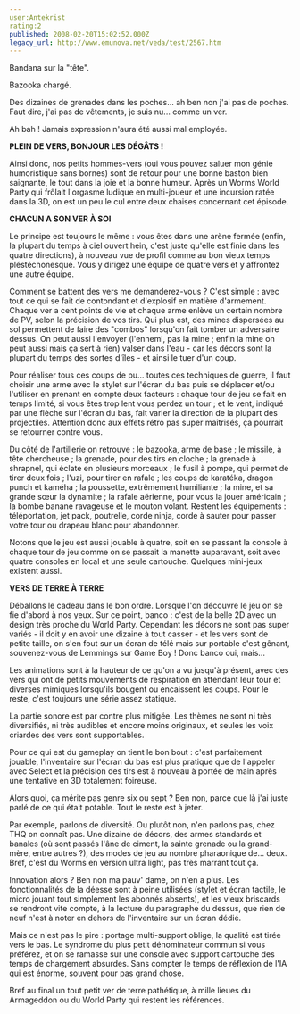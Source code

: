 ```yaml
---
user:Antekrist
rating:2
published: 2008-02-20T15:02:52.000Z
legacy_url: http://www.emunova.net/veda/test/2567.htm
---
```

Bandana sur la "tête".  

Bazooka chargé.  

Des dizaines de grenades dans les poches... ah ben non j'ai pas de poches. Faut dire, j'ai pas de vêtements, je suis nu... comme un ver.  

Ah bah ! Jamais expression n'aura été aussi mal employée.  

  

**PLEIN DE VERS, BONJOUR LES DÉGÂTS !**  

Ainsi donc, nos petits hommes-vers (oui vous pouvez saluer mon génie humoristique sans bornes) sont de retour pour une bonne baston bien saignante, le tout dans la joie et la bonne humeur. Après un Worms World Party qui frôlait l'orgasme ludique en multi-joueur et une incursion ratée dans la 3D, on est un peu le cul entre deux chaises concernant cet épisode.  

  

**CHACUN A SON VER À SOI**  

Le principe est toujours le même : vous êtes dans une arène fermée (enfin, la plupart du temps à ciel ouvert hein, c'est juste qu'elle est finie dans les quatre directions), à nouveau vue de profil comme au bon vieux temps pléstéchonesque. Vous y dirigez une équipe de quatre vers et y affrontez une autre équipe.  

Comment se battent des vers me demanderez-vous ? C'est simple : avec tout ce qui se fait de contondant et d'explosif en matière d'armement. Chaque ver a cent points de vie et chaque arme enlève un certain nombre de PV, selon la précision de vos tirs. Qui plus est, des mines dispersées au sol permettent de faire des "combos" lorsqu'on fait tomber un adversaire dessus. On peut aussi l'envoyer (l'ennemi, pas la mine ; enfin la mine on peut aussi mais ça sert à rien) valser dans l'eau - car les décors sont la plupart du temps des sortes d'îles - et ainsi le tuer d'un coup.  

Pour réaliser tous ces coups de pu... toutes ces techniques de guerre, il faut choisir une arme avec le stylet sur l'écran du bas puis se déplacer et/ou l'utiliser en prenant en compte deux facteurs : chaque tour de jeu se fait en temps limité, si vous êtes trop lent vous perdez un tour ; et le vent, indiqué par une flèche sur l'écran du bas, fait varier la direction de la plupart des projectiles. Attention donc aux effets rétro pas super maîtrisés, ça pourrait se retourner contre vous.  

Du côté de l'artillerie on retrouve : le bazooka, arme de base ; le missile, à tête chercheuse ; la grenade, pour des tirs en cloche ; la grenade à shrapnel, qui éclate en plusieurs morceaux ; le fusil à pompe, qui permet de tirer deux fois ; l'uzi, pour tirer en rafale ; les coups de karatéka, dragon punch et kaméha ; la poussette, extrêmement humiliante ; la mine, et sa grande sœur la dynamite ; la rafale aérienne, pour vous la jouer américain ; la bombe banane ravageuse et le mouton volant. Restent les équipements : téléportation, jet pack, poutrelle, corde ninja, corde à sauter pour passer votre tour ou drapeau blanc pour abandonner.  

Notons que le jeu est aussi jouable à quatre, soit en se passant la console à chaque tour de jeu comme on se passait la manette auparavant, soit avec quatre consoles en local et une seule cartouche. Quelques mini-jeux existent aussi.  

  

**VERS DE TERRE À TERRE**  

Déballons le cadeau dans le bon ordre. Lorsque l'on découvre le jeu on se fie d'abord à nos yeux. Sur ce point, banco : c'est de la belle 2D avec un design très proche du World Party. Cependant les décors ne sont pas super variés - il doit y en avoir une dizaine à tout casser - et les vers sont de petite taille, on s'en fout sur un écran de télé mais sur portable c'est gênant, souvenez-vous de Lemmings sur Game Boy ! Donc banco oui, mais...  

Les animations sont à la hauteur de ce qu'on a vu jusqu'à présent, avec des vers qui ont de petits mouvements de respiration en attendant leur tour et diverses mimiques lorsqu'ils bougent ou encaissent les coups. Pour le reste, c'est toujours une série assez statique.  

La partie sonore est par contre plus mitigée. Les thèmes ne sont ni très diversifiés, ni très audibles et encore moins originaux, et seules les voix criardes des vers sont supportables.  

Pour ce qui est du gameplay on tient le bon bout : c'est parfaitement jouable, l'inventaire sur l'écran du bas est plus pratique que de l'appeler avec Select et la précision des tirs est à nouveau à portée de main après une tentative en 3D totalement foireuse.  

  

Alors quoi, ça mérite pas genre six ou sept ? Ben non, parce que là j'ai juste parlé de ce qui était potable. Tout le reste est à jeter.  

Par exemple, parlons de diversité. Ou plutôt non, n'en parlons pas, chez THQ on connaît pas. Une dizaine de décors, des armes standards et banales (où sont passés l'âne de ciment, la sainte grenade ou la grand-mère, entre autres ?), des modes de jeu au nombre pharaonique de... deux. Bref, c'est du Worms en version ultra light, pas très marrant tout ça.  

Innovation alors ? Ben non ma pauv' dame, on n'en a plus. Les fonctionnalités de la déesse sont à peine utilisées (stylet et écran tactile, le micro jouant tout simplement les abonnés absents), et les vieux briscards se rendront vite compte, à la lecture du paragraphe du dessus, que rien de neuf n'est à noter en dehors de l'inventaire sur un écran dédié.  

Mais ce n'est pas le pire : portage multi-support oblige, la qualité est tirée vers le bas. Le syndrome du plus petit dénominateur commun si vous préférez, et on se ramasse sur une console avec support cartouche des temps de chargement absurdes. Sans compter le temps de réflexion de l'IA qui est énorme, souvent pour pas grand chose.  

  

Bref au final un tout petit ver de terre pathétique, à mille lieues du Armageddon ou du World Party qui restent les références.